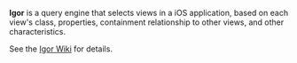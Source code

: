**Igor** is a query engine that selects views in a iOS application,
based on each view's class, properties, containment relationship to other views,
and other characteristics.

See the [Igor Wiki](https://github.com/dhemery/igor/wiki) for details.
